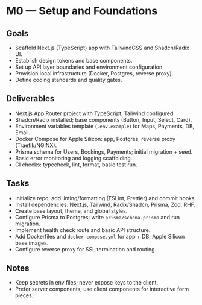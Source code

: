 # M0 — Setup and Foundations

## Goals

- Scaffold Next.js (TypeScript) app with TailwindCSS and Shadcn/Radix UI.
- Establish design tokens and base components.
- Set up API layer boundaries and environment configuration.
- Provision local infrastructure (Docker, Postgres, reverse proxy).
- Define coding standards and quality gates.

## Deliverables

- Next.js App Router project with TypeScript, Tailwind configured.
- Shadcn/Radix installed; base components (Button, Input, Select, Card).
- Environment variables template (`.env.example`) for Maps, Payments, DB, Email.
- Docker Compose for Apple Silicon: app, Postgres, reverse proxy (Traefik/NGINX).
- Prisma schema for Users, Bookings, Payments; initial migration + seed.
- Basic error monitoring and logging scaffolding.
- CI checks: typecheck, lint, format, basic test run.

## Tasks

- Initialize repo; add linting/formatting (ESLint, Prettier) and commit hooks.
- Install dependencies: Next.js, Tailwind, Radix/Shadcn, Prisma, Zod, RHF.
- Create base layout, theme, and global styles.
- Configure Prisma to Postgres; write `prisma/schema.prisma` and run migration.
- Implement health check route and basic API structure.
- Add Dockerfiles and `docker-compose.yml` for app + DB; Apple Silicon base images.
- Configure reverse proxy for SSL termination and routing.

## Notes

- Keep secrets in env files; never expose keys to the client.
- Prefer server components; use client components for interactive form pieces.


